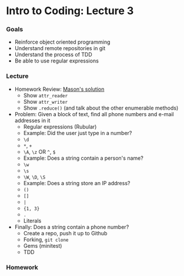 # Intro to Coding: Lecture 3

### Goals

* Reinforce object oriented programming
* Understand remote repositories in git
* Understand the process of TDD
* Be able to use regular expressions

### Lecture

* Homework Review: [Mason's solution](mason.rb)
  * Show `attr_reader`
  * Show `attr_writer`
  * Show `.reduce()` (and talk about the other enumerable methods)
* Problem: Given a block of text, find all phone numbers and e-mail addresses in it
  * Regular expressions (Rubular)
  * Example: Did the user just type in a number?
  * `\d`
  * `*`, `+`
  * `\A`, `\z` OR `^`, `$`
  * Example: Does a string contain a person's name?
  * `\w`
  * `\s`
  * `\W`, `\D`, `\S`
  * Example: Does a string store an IP address?
  * `()`
  * `[]`
  * `|`
  * `{1, 3}`
  * `.`
  * Literals
* Finally: Does a string contain a phone number?
  * Create a repo, push it up to Github
  * Forking, `git clone`
  * Gems (minitest)
  * TDD

### Homework

[]()
